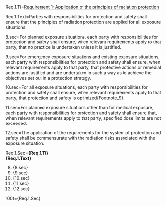 Req.1.Ti=<a href="index.php?action=doc&file=G/Org-IAEA-Safety-GSR3-CmA/Requirement/1_v0.md">Requirement 1: Application of the principles of radiation protection</a>

Req.1.Text=Parties with responsibilities for protection and safety shall ensure that the principles of radiation protection are applied for all exposure situations.

8.sec=For planned exposure situations, each party with responsibilities for protection and safety shall ensure, when relevant requirements apply to that party, that no practice is undertaken unless it is justified.

9.sec=For emergency exposure situations and existing exposure situations, each party with responsibilities for protection and safety shall ensure, when relevant requirements apply to that party, that protective actions or remedial actions are justified and are undertaken in such a way as to achieve the objectives set out in a protection strategy.

10.sec=For all exposure situations, each party with responsibilities for protection and safety shall ensure, when relevant requirements apply to that party, that protection and safety is optimized{Footnote_9}.

11.sec=For planned exposure situations other than for medical exposure, each party with responsibilities for protection and safety shall ensure that, when relevant requirements apply to that party, specified dose limits are not exceeded.

12.sec=The application of the requirements for the system of protection and safety shall be commensurate with the radiation risks associated with the exposure situation.

Req.1.Sec=<b>{Req.1.Ti}</b><br><b>{Req.1.Text}</b><ol start=8><li>{8.sec}<li>{9.sec}<li>{10.sec}<li>{11.sec}<li>{12.sec}</ol>

r00t={Req.1.Sec}
